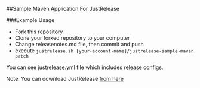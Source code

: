 ##Sample Maven Application For JustRelease

###Example Usage
- Fork this repository
- Clone your forked repository to your computer
- Change releasenotes.md file, then commit and push
- execute `justrelease.sh [your-account-name]/justrelease-sample-maven patch`



You can see [justrelease.yml](https://github.com/justrelease/justrelease-sample-maven/blob/master/justrelease.yml) file which includes release configs.

Note: You can download JustRelease [from here](https://github.com/justrelease/justrelease/releases)